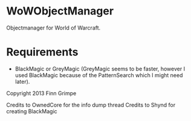 WoWObjectManager
================

Objectmanager for World of Warcraft.


Requirements
================

* BlackMagic or GreyMagic (GreyMagic seems to be faster, however I used BlackMagic because of the PatternSearch which I might need later).



Copyright 2013 Finn Grimpe


Credits to OwnedCore for the info dump thread
Credits to Shynd for creating BlackMagic
